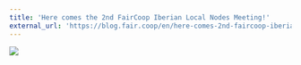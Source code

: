 ```yaml
---
title: 'Here comes the 2nd FairCoop Iberian Local Nodes Meeting!'
external_url: 'https://blog.fair.coop/en/here-comes-2nd-faircoop-iberian-local-nodes-meeting'
---
```


![](https://blog.fair.coop/sites/default/files/styles/larger/public/image/2iberian_local_nodes_meeting.png?itok=qRyDXiJ-)